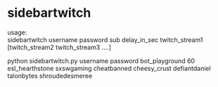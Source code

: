 # sidebartwitch

usage:  
sidebartwitch username password sub delay_in_sec twitch_stream1 [twitch_stream2 twitch_stream3 ....]   

python sidebartwitch.py username password bot_playground 60 esl_hearthstone sxswgaming cheatbanned cheesy_crust defiantdaniel talonbytes shroudedesmeree


